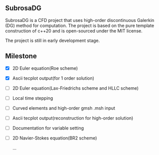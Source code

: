 ## SubrosaDG

SubrosaDG is a CFD project that uses high-order discontinuous Galerkin (DG) method for computation. The project is based on the pure template construction of c++20 and is open-sourced under the MIT license.

The project is still in early development stage.

## Milestone

- [x] 2D Euler equation(Roe scheme)
- [x] Ascii tecplot output(for 1 order solution)
- [ ] 2D Euler equation(Lax-Friedrichs scheme and HLLC scheme)
- [ ] Local time stepping
- [ ] Curved elements and high-order gmsh .msh input
- [ ] Ascii tecplot output(reconstruction for high-order solution)
- [ ] Documentation for variable setting
- [ ] 2D Navier-Stokes equation(BR2 scheme)

  ...
